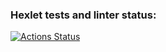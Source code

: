 ### Hexlet tests and linter status:
[![Actions Status](https://github.com/volkoluck74/frontend-project-46/actions/workflows/hexlet-check.yml/badge.svg)](https://github.com/volkoluck74/frontend-project-46/actions)